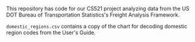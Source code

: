 This repository has code for our CS521 project analyzing data from the
US DOT Bureau of Transportation Statistics's Freight Analysis Framework.

`domestic_regions.csv` contains a copy of the chart for decoding domestic
region codes from the User's Guide.
